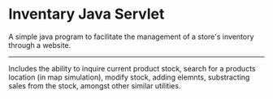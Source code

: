 # Inventary Java Servlet

A simple java program to facilitate the management of a store's inventory through a website.

-----

Includes the ability to inquire current product stock, search for a products location (in map simulation), modify stock, adding elemnts, substracting sales from the stock, amongst other similar utilities. 


